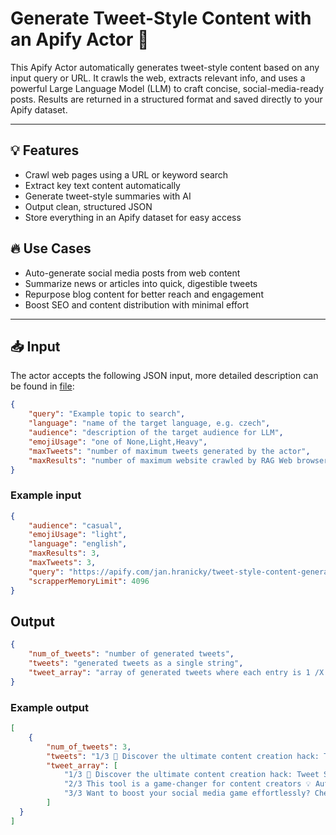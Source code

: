 # Generate Tweet-Style Content with an Apify Actor 🚀

This Apify Actor automatically generates tweet-style content based on any input query or URL. It crawls the web, extracts relevant info, and uses a powerful Large Language Model (LLM) to craft concise, social-media-ready posts. Results are returned in a structured format and saved directly to your Apify dataset.

---

## 💡 Features

- Crawl web pages using a URL or keyword search
- Extract key text content automatically
- Generate tweet-style summaries with AI
- Output clean, structured JSON
- Store everything in an Apify dataset for easy access

## 🔥 Use Cases

- Auto-generate social media posts from web content
- Summarize news or articles into quick, digestible tweets
- Repurpose blog content for better reach and engagement
- Boost SEO and content distribution with minimal effort
---

## 📥 Input

The actor accepts the following JSON input, more detailed description can be found in [file](.actor/input_schema.json):

```json
{
    "query": "Example topic to search",
    "language": "name of the target language, e.g. czech",
    "audience": "description of the target audience for LLM",
    "emojiUsage": "one of None,Light,Heavy",
    "maxTweets": "number of maximum tweets generated by the actor",
    "maxResults": "number of maximum website crawled by RAG Web browser",
}
```

### Example input

```json
{
    "audience": "casual",
    "emojiUsage": "light",
    "language": "english",
    "maxResults": 3,
    "maxTweets": 3,
    "query": "https://apify.com/jan.hranicky/tweet-style-content-generator",
    "scrapperMemoryLimit": 4096
}
```

## Output

```json
{
    "num_of_tweets": "number of generated tweets",
    "tweets": "generated tweets as a single string",
    "tweet_array": "array of generated tweets where each entry is 1 /X entry"
}
```

### Example output

```json
[
    {
        "num_of_tweets": 3,
        "tweets": "1/3 🚀 Discover the ultimate content creation hack: Tweet Style Content Generator on Apify! Turn any link or topic into viral-ready tweets with AI magic ✨ 2/3 This tool is a game-changer for content creators 💡 Automatically crawl web pages, extract key info, and generate tweet-style summaries in seconds. Perfect for bloggers, marketers, and social media pros! 3/3 Want to boost your social media game effortlessly? Check out the Tweet Style Content Generator on Apify and transform your content strategy! 🔥 https://apify.com/jan.hranicky/tweet-style-content-generator",
        "tweet_array": [
            "1/3 🚀 Discover the ultimate content creation hack: Tweet Style Content Generator on Apify! Turn any link or topic into viral-ready tweets with AI magic ✨",
            "2/3 This tool is a game-changer for content creators 💡 Automatically crawl web pages, extract key info, and generate tweet-style summaries in seconds. Perfect for bloggers, marketers,   and social media pros!",
            "3/3 Want to boost your social media game effortlessly? Check out the Tweet Style Content Generator on Apify and transform your content strategy! 🔥 https://apify.com/jan.hranicky/    tweet-style-content-generator"
        ]
  }
]
```

